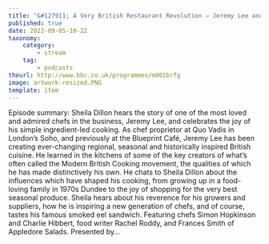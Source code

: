 ```yaml
---
title: "&#127911; A Very British Restaurant Revolution – Jeremy Lee and the joy of ingredients that sing"
published: true
date: 2022-09-05-10-22
taxonomy:
    category:
        - stream
    tag:
        - podcasts
theurl: http://www.bbc.co.uk/programmes/m001brfg
image: artwork-resized.PNG
template: item
---
```


Episode summary: Sheila Dillon hears the story of one of the most loved and admired chefs in the business, Jeremy Lee, and celebrates the joy of his simple ingredient-led cooking. As chef proprietor at Quo Vadis in London&rsquo;s Soho, and previously at the Blueprint Caf&eacute;, Jeremy Lee has been creating ever-changing regional, seasonal and historically inspired British cuisine. He learned in the kitchens of some of the key creators of what&rsquo;s often called the Modern British Cooking movement, the qualities of which he has made distinctively his own. He chats to Sheila Dillon about the influences which have shaped his cooking, from growing up in a food-loving family in 1970s Dundee to the joy of shopping for the very best seasonal produce. Sheila hears about his reverence for his growers and suppliers, how he is inspiring a new generation of chefs, and of course, tastes his famous smoked eel sandwich. Featuring chefs Simon Hopkinson and Charlie Hibbert, food writer Rachel Roddy, and Frances Smith of Appledore Salads. Presented by&hellip;
